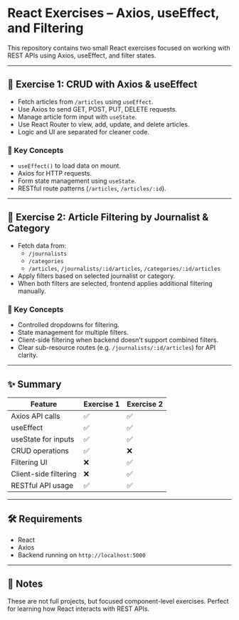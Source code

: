 # React Exercises – Axios, useEffect, and Filtering

This repository contains two small React exercises focused on working with REST APIs using Axios, useEffect, and filter states.

---

## 📘 Exercise 1: CRUD with Axios & useEffect

- Fetch articles from `/articles` using `useEffect`.
- Use Axios to send GET, POST, PUT, DELETE requests.
- Manage article form input with `useState`.
- Use React Router to view, add, update, and delete articles.
- Logic and UI are separated for cleaner code.

### 🧠 Key Concepts
- `useEffect()` to load data on mount.
- Axios for HTTP requests.
- Form state management using `useState`.
- RESTful route patterns (`/articles`, `/articles/:id`).

---

## 📘 Exercise 2: Article Filtering by Journalist & Category

- Fetch data from:
  - `/journalists`
  - `/categories`
  - `/articles`, `/journalists/:id/articles`, `/categories/:id/articles`
- Apply filters based on selected journalist or category.
- When both filters are selected, frontend applies additional filtering manually.

### 🧠 Key Concepts
- Controlled dropdowns for filtering.
- State management for multiple filters.
- Client-side filtering when backend doesn't support combined filters.
- Clear sub-resource routes (e.g. `/journalists/:id/articles`) for API clarity.

---

## ✨ Summary

| Feature               | Exercise 1 | Exercise 2 |
|----------------------|------------|------------|
| Axios API calls      | ✅         | ✅         |
| useEffect            | ✅         | ✅         |
| useState for inputs  | ✅         | ✅         |
| CRUD operations      | ✅         | ❌         |
| Filtering UI         | ❌         | ✅         |
| Client-side filtering| ❌         | ✅         |
| RESTful API usage    | ✅         | ✅         |

---

## 🛠 Requirements

- React
- Axios
- Backend running on `http://localhost:5000`

---

## 📂 Notes

These are not full projects, but focused component-level exercises.
Perfect for learning how React interacts with REST APIs.